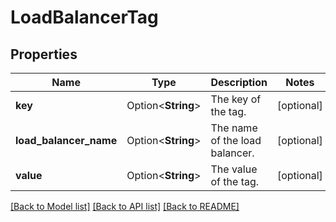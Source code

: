 # LoadBalancerTag

## Properties

Name | Type | Description | Notes
------------ | ------------- | ------------- | -------------
**key** | Option<**String**> | The key of the tag. | [optional]
**load_balancer_name** | Option<**String**> | The name of the load balancer. | [optional]
**value** | Option<**String**> | The value of the tag. | [optional]

[[Back to Model list]](../README.md#documentation-for-models) [[Back to API list]](../README.md#documentation-for-api-endpoints) [[Back to README]](../README.md)


